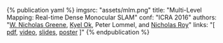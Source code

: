 <!-- MLM ICRA 2016 -->
{% publication yaml %}
imgsrc: "assets/mlm.png"
title: "Multi-Level Mapping: Real-time Dense Monocular SLAM"
conf: "ICRA 2016"
authors: "[W. Nicholas Greene]({{site.links.wng}}), [Kyel Ok]({{site.links.kyel}}), Peter Lommel, and [Nicholas Roy]({{site.links.nickroy}})"
links: "[ [pdf](data/papers/greene_icra16.pdf), [video](https://youtu.be/qk2ViPVxmq0), [slides](data/slides/icra2016_mlm_3minute_slides.pdf), [poster](data/posters/icra2016_mlm_poster.pdf) ]"
{% endpublication %}

